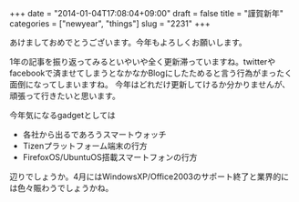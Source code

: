 +++
date = "2014-01-04T17:08:04+09:00"
draft = false
title = "謹賀新年"
categories = ["newyear", "things"]
slug = "2231"
+++

あけましておめでとうございます。今年もよろしくお願いします。

1年の記事を振り返ってみるといやいや全く更新滞っていますね。twitterやfacebookで済ませてしまうとなかなかBlogにしたためると言う行為がまったく面倒になってしまいますね。
今年はどれだけ更新してけるか分かりませんが、頑張って行きたいと思います。

今年気になるgadgetとしては
<ul>
	<li>各社から出るであろうスマートウォッチ</li>
	<li>Tizenプラットフォーム端末の行方</li>
	<li>FirefoxOS/UbuntuOS搭載スマートフォンの行方</li>
</ul>
辺りでしょうか。4月にはWindowsXP/Office2003のサポート終了と業界的には色々賑わうでしょうかね。
